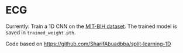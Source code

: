 # ECG

Currently: Train a 1D CNN on the [MIT-BIH dataset](https://www.physionet.org/content/mitdb/1.0.0/). The trained model is saved in `trained_weight.pth`.

Code based on https://github.com/SharifAbuadbba/split-learning-1D
